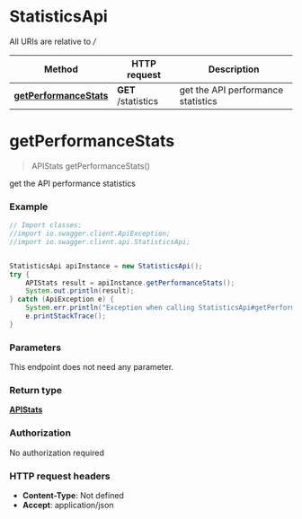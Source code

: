 # StatisticsApi

All URIs are relative to */*

Method | HTTP request | Description
------------- | ------------- | -------------
[**getPerformanceStats**](StatisticsApi.md#getPerformanceStats) | **GET** /statistics | get the API performance statistics

<a name="getPerformanceStats"></a>
# **getPerformanceStats**
> APIStats getPerformanceStats()

get the API performance statistics

### Example
```java
// Import classes:
//import io.swagger.client.ApiException;
//import io.swagger.client.api.StatisticsApi;


StatisticsApi apiInstance = new StatisticsApi();
try {
    APIStats result = apiInstance.getPerformanceStats();
    System.out.println(result);
} catch (ApiException e) {
    System.err.println("Exception when calling StatisticsApi#getPerformanceStats");
    e.printStackTrace();
}
```

### Parameters
This endpoint does not need any parameter.

### Return type

[**APIStats**](APIStats.md)

### Authorization

No authorization required

### HTTP request headers

 - **Content-Type**: Not defined
 - **Accept**: application/json

